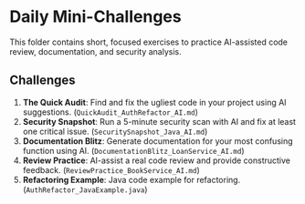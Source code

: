 # Daily Mini-Challenges

This folder contains short, focused exercises to practice AI-assisted code review, documentation, and security analysis.

## Challenges
1. **The Quick Audit**: Find and fix the ugliest code in your project using AI suggestions. (`QuickAudit_AuthRefactor_AI.md`)
2. **Security Snapshot**: Run a 5-minute security scan with AI and fix at least one critical issue. (`SecuritySnapshot_Java_AI.md`)
3. **Documentation Blitz**: Generate documentation for your most confusing function using AI. (`DocumentationBlitz_LoanService_AI.md`)
4. **Review Practice**: AI-assist a real code review and provide constructive feedback. (`ReviewPractice_BookService_AI.md`)
5. **Refactoring Example**: Java code example for refactoring. (`AuthRefactor_JavaExample.java`) 